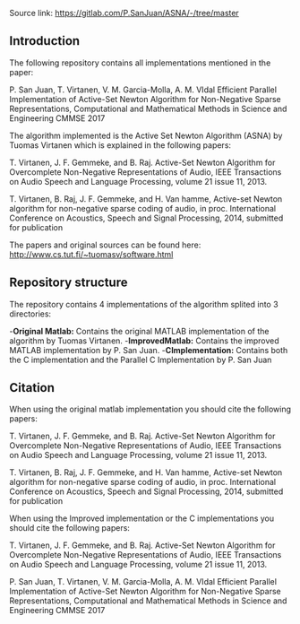 Source link: https://gitlab.com/P.SanJuan/ASNA/-/tree/master

Introduction
---------------

The following repository contains all implementations mentioned in the paper:

P. San Juan, T. Virtanen, V. M. Garcia-Molla, A. M. VIdal
Efficient Parallel Implementation of Active-Set Newton Algorithm for Non-Negative Sparse Representations,
Computational and Mathematical Methods in Science and Engineering CMMSE 2017

The algorithm implemented is the Active Set Newton Algorithm (ASNA) by Tuomas Virtanen which is explained in the following papers:

T. Virtanen, J. F. Gemmeke, and B. Raj. Active-Set Newton
Algorithm for Overcomplete Non-Negative Representations of Audio,
IEEE Transactions on  Audio Speech and Language Processing,
volume 21 issue 11, 2013.

T. Virtanen, B. Raj, J. F. Gemmeke, and H. Van hamme, Active-set
Newton algorithm for non-negative sparse coding of audio, in proc.
International Conference on Acoustics, Speech and Signal
Processing, 2014, submitted for publication 

The papers and original sources can be found here: http://www.cs.tut.fi/~tuomasv/software.html


Repository structure
--------------------

The repository contains 4 implementations of the algorithm splited into 3 directories:

-**Original Matlab:** Contains the original MATLAB implementation of the algorithm by Tuomas Virtanen.
-**ImprovedMatlab:** Contains the improved MATLAB implementation by P. San Juan.
-**CImplementation:** Contains both the C implementation and the Parallel C Implementation by P. San Juan


Citation
-----------

When using the original matlab implementation you should cite the following papers:

T. Virtanen, J. F. Gemmeke, and B. Raj. Active-Set Newton
Algorithm for Overcomplete Non-Negative Representations of Audio,
IEEE Transactions on  Audio Speech and Language Processing,
volume 21 issue 11, 2013.

T. Virtanen, B. Raj, J. F. Gemmeke, and H. Van hamme, Active-set
Newton algorithm for non-negative sparse coding of audio, in proc.
International Conference on Acoustics, Speech and Signal
Processing, 2014, submitted for publication 

When using the Improved implementation or the C implementations you should cite the following papers:

T. Virtanen, J. F. Gemmeke, and B. Raj. Active-Set Newton
Algorithm for Overcomplete Non-Negative Representations of Audio,
IEEE Transactions on  Audio Speech and Language Processing,
volume 21 issue 11, 2013.

P. San Juan, T. Virtanen, V. M. Garcia-Molla, A. M. VIdal
Efficient Parallel Implementation of Active-Set Newton Algorithm for Non-Negative Sparse Representations,
Computational and Mathematical Methods in Science and Engineering CMMSE 2017




